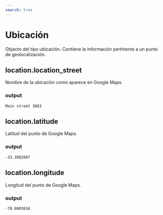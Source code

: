 ```yaml
---
search: true
---
```


# Ubicación

Objecto del tipo ubicación. Contiene la información pertinente a un punto de geolocalización.

## location.location_street

Nombre de la ubicación como aparece en Google Maps.

### output

```Main street 3883```

## location.latitude

Latitud del punto de Google Maps.

### output

```-33.3982607```

## location.longitude

Longitud del punto de Google Maps.

### output

```-70.6003616```